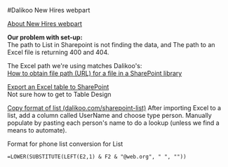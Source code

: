 #Dalikoo New Hires webpart

[About New Hires webpart](https://dalikoo.com/new-hires-for-sharepoint/)

**Our problem with set-up:**  
The path to List in Sharepoint is not finding the data, and
The path to an Excel file is returning 400 and 404.

The Excel path we're using matches Dalikoo's:  
[How to obtain file path (URL) for a file in a SharePoint library](https://dalikoo.com/how-to-obtain-file-path-url-for-a-file-in-a-sharepoint-library/)

[Export an Excel table to SharePoint](https://support.microsoft.com/en-us/office/export-an-excel-table-to-sharepoint-974544f9-94bc-4aa8-9159-97282d256dab)  
Not sure how to get to Table Design  


[Copy format of list (dalikoo.com/sharepoint-list)](https://dalikoo.com/sharepoint-list)
After importing Excel to a list, add a column called UserName and choose type person. Manually populate by pasting each person's name to do a lookup (unless we find a means to automate).

Format for phone list conversion for List

	=LOWER(SUBSTITUTE(LEFT(E2,1) & F2 & "@web.org", " ", ""))
